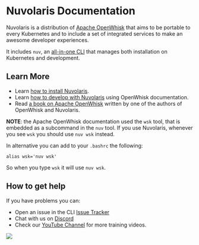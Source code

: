 # Nuvolaris Documentation

Nuvolaris is a distribution of [Apache OpenWhisk](https://openwhisk.apache.org/) that aims to be portable to every Kubernetes and to include a set of integrated services to make an awesome developer experiences.

It includes `nuv`, an [all-in-one CLI](https://github.com/nuvolaris/nuvolaris/releases) that manages both installation on Kubernetes and development.


## Learn More

- Learn [how to install Nuvolaris](Installation.md).
- Learn [how to develop with Nuvolaris](https://openwhisk.apache.org/documentation.html) using OpenWhisk documentation.
- Read  [a book on Apache OpenWhisk](https://www.amazon.com/Learning-Apache-OpenWhisk-Developing-Serverless-ebook/dp/B07TYSXWNN/) written by one of the authors of OpenWhisk and Nuvolaris.

**NOTE**: the Apache OpenWhisk documentation used the `wsk` tool, that  is embedded as a subcommand in the `nuv` tool. If you use Nuvolaris,  whenever you see `wsk` you should use `nuv wsk` instead. 

In alternative you can add to your `.bashrc` the following:

```
alias wsk='nuv wsk'
```

So when you type `wsk` it will use `nuv wsk`.

## How to get help

If you have problems you can:

- Open an issue in the CLI [Issue Tracker](https://github.com/nuvolaris/nuvolaris-cli/issues) 
- Chat with us on [Discord](https://discord.gg/VSGG7aQ2Ds) 
- Check our [YouTube Channel](https://www.youtube.com/channel/UCPt5hk7qcOkESjB7kii1byw) for more training videos.

![](laow.jpg)



